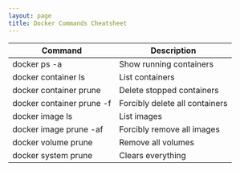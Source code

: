 ```yaml
---
layout: page
title: Docker Commands Cheatsheet
---
```


|Command|Description|
| --- | --- |
|docker ps -a|Show running containers|
|docker container ls|List containers|
|docker container prune|Delete stopped containers|
|docker container prune -f|Forcibly delete all containers|
|docker image ls|List images|
|docker image prune -af|Forcibly remove all images|
|docker volume prune|Remove all volumes|
|docker system prune|Clears everything|
